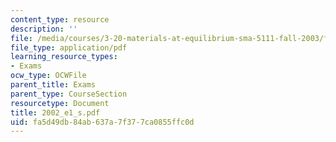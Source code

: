 ```yaml
---
content_type: resource
description: ''
file: /media/courses/3-20-materials-at-equilibrium-sma-5111-fall-2003/fa5d49db84ab637a7f377ca0855ffc0d_2002_e1_s.pdf
file_type: application/pdf
learning_resource_types:
- Exams
ocw_type: OCWFile
parent_title: Exams
parent_type: CourseSection
resourcetype: Document
title: 2002_e1_s.pdf
uid: fa5d49db-84ab-637a-7f37-7ca0855ffc0d
---
```

